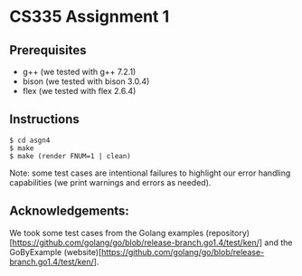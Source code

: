 # CS335 Assignment 1

## Prerequisites

* g++ (we tested with g++ 7.2.1)
* bison (we tested with bison 3.0.4)
* flex (we tested with flex 2.6.4)

## Instructions

``` shell
$ cd asgn4
$ make
$ make (render FNUM=1 | clean)
```

Note: some test cases are intentional failures to highlight our error handling capabilities (we print warnings and errors as needed).

## Acknowledgements:
We took some  test cases from the Golang examples (repository)[https://github.com/golang/go/blob/release-branch.go1.4/test/ken/] and the GoByExample (website)[https://github.com/golang/go/blob/release-branch.go1.4/test/ken/].
